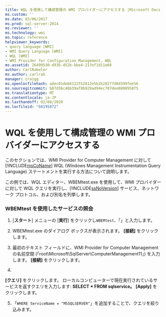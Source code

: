 ```yaml
---
title: WQL を使用して構成管理の WMI プロバイダーにアクセスする |Microsoft Docs
ms.custom: ''
ms.date: 03/06/2017
ms.prod: sql-server-2014
ms.reviewer: ''
ms.technology: wmi
ms.topic: reference
helpviewer_keywords:
- query language [WMI]
- WMI Query Language [WMI]
- WQL [WMI]
- WMI Provider for Configuration Management, WQL
ms.assetid: 26499530-d93b-452b-bbe4-217ef1d11e68
author: CarlRabeler
ms.author: carlrab
manager: craigg
ms.openlocfilehash: adec01de84122552812e5b1b28277d0d399fee56
ms.sourcegitcommit: b87d36c46b39af8b929ad94ec707dee8800950f5
ms.translationtype: MT
ms.contentlocale: ja-JP
ms.lasthandoff: 02/08/2020
ms.locfileid: "68195872"
---
```

# <a name="access-wmi-provider-for-configuration-management-using-wql"></a>WQL を使用して構成管理の WMI プロバイダーにアクセスする
  このセクションでは、WMI Provider for Computer Management に対して [!INCLUDE[msCoName](../../includes/msconame-md.md)] WQL (Windows Management Instrumentation Query Language) ステートメントを実行する方法について説明します。  
  
 この例では、WQL エディター、WBEMtest.exe を使用して、WMI プロバイダーに対して WQL クエリを実行し、[!INCLUDE[ssNoVersion](../../includes/ssnoversion-md.md)] サービス、ネットワーク プロトコル、および別名を列挙します。  
  
### <a name="querying-services-using-wbemtest"></a>WBEMtest を使用したサービスの照会  
  
1.  [**スタート**] メニューの [**実行**] をクリックし`WBEMtest`、「」と入力します。  
  
2.  WBEMtest.exe のダイアログ ボックスが表示されます。 
  **[接続]** をクリックします。  
  
3.  最初のテキスト フィールドに、WMI Provider for Computer Management の名前空間 (「root\Microsoft\SqlServer\ComputerManagement11」) を入力します。 
  **[接続]** をクリックします。  
  
4.  
  **[クエリ]** をクリックします。 ローカルコンピューターで現在実行されているサービスを返すクエリを入力します: **SELECT \* FROM sqlservice。** **[Apply]** をクリックします。  
  
5.  「`WHERE ServiceName = "MSSQLSERVER"`」を追加することで、クエリを絞り込みます。  
  
  
